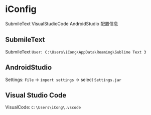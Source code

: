 # iConfig
SubmileText  VisualStudioCode  AndroidStudio 配置信息

## SubmileText

SubmileText `User: C:\Users\iCong\AppData\Roaming\Sublime Text 3`

## AndroidStudio

Settings: `File` -> `import settings` -> select `Settings.jar`

## Visual Studio Code

VisualCode: `C:\Users\iCong\.vscode`